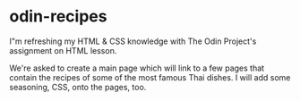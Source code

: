 # odin-recipes

I"m refreshing my HTML & CSS knowledge with The Odin Project's assignment on HTML lesson. 

We're asked to create a main page which will link to a few pages that contain the recipes of some of the most famous Thai dishes. 
I will add some seasoning, CSS, onto the pages, too. 
